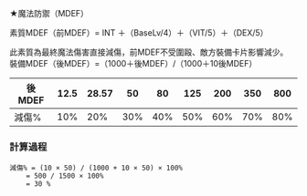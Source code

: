 ★魔法防禦（MDEF）

素質MDEF（前MDEF）= INT ＋（BaseLv/4）＋（VIT/5）＋（DEX/5）

此素質為最終魔法傷害直接減傷，前MDEF不受圍毆、敵方裝備卡片影響減少。
裝備MDEF（後MDEF）=（1000＋後MDEF）/（1000＋10後MDEF）

| 後MDEF | 12.5 | 28.57 | 50 | 80 | 125 | 200 | 350 | 800 |
|-------|------|-------|----|----|-----|-----|-----|-----|
| 減傷% | 10%  | 20%   | 30%| 40%| 50% | 60% | 70% | 80% |

### 計算過程
```
減傷% = (10 × 50) / (1000 + 10 × 50) × 100%
    = 500 / 1500 × 100%
    = 30 % 
```
